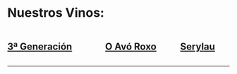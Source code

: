 <h1 class="title">Nuestros Vinos:</h1>

<div class="columns">
  <div class="column has-text-centered">
    <a href="/es/vinos/generacion"><img src="/articles/home/generacion_s.png" alt="" /><h2 class="subtitle">3ª Generación</h2></nuxt-link>
    
  </div>
  <div class="column  has-text-centered">
    <a href="/es/vinos/avo_roxo">
    <img src="/articles/home/roxo_s.png" alt="" /><h2 class="subtitle">O Avó Roxo</h2>
    </a>
  </div>
  <div class="column  has-text-centered">
    <a href="/es/vinos/serylau">
  <img src="/articles/home/serylau_s.png" alt="" /><h2 class="subtitle">Serylau</h2></a></div>
</div>

---
